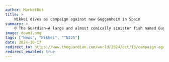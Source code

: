 ```yaml
---
author: MarketBot
title: >
    Nikkei dives as campaign against new Guggenheim in Spain
summary: >
    © The Guardian—A large and almost comically sinister fish named Guggenheim is on the loose in and around the ancient Basque town of Guernica, its jaws perilously close to snapping shut on a twitchy-looking tiddler called Urdaibai.
image: down1.png
tags: ["News", "Nikkei", "^N225"]
date: 2024-10-17
redirect_to: https://www.theguardian.com/world/2024/oct/18/campaign-against-new-guggenheim-in-spain-guernica-urdaibai-biosphere-reserve
redirect_enabled: true
---
```

